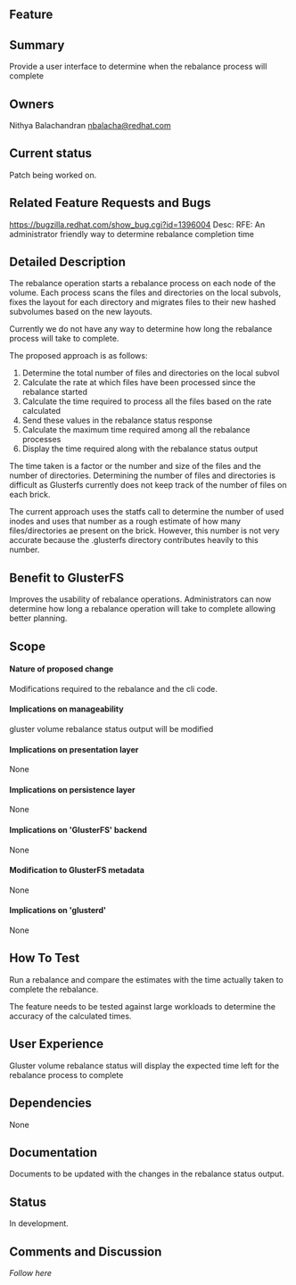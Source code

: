 Feature
-------

Summary
-------

Provide a user interface to determine when the rebalance process will complete

Owners
------
Nithya Balachandran <nbalacha@redhat.com>


Current status
--------------
Patch being worked on.


Related Feature Requests and Bugs
---------------------------------
https://bugzilla.redhat.com/show_bug.cgi?id=1396004
Desc: RFE: An administrator friendly way to determine rebalance completion time


Detailed Description
--------------------
The rebalance operation starts a rebalance process on each node of the volume.
Each process scans the files and directories on the local subvols, fixes the layout
for each directory and migrates files to their new hashed subvolumes based on the
new layouts.

Currently we do not have any way to determine how long the rebalance process will
take to complete.

The proposed approach is as follows:

 1. Determine the total number of files and directories on the local subvol
 2. Calculate the rate at which files have been processed since the rebalance started
 3. Calculate the time required to process all the files based on the rate calculated
 4. Send these values in the rebalance status response
 5. Calculate the maximum time required among all the rebalance processes
 6. Display the time required along with the rebalance status output


The time taken is a factor or the number and size of the files and the number of directories.
Determining the number of files and directories is difficult as Glusterfs currently
does not keep track of the number of files on each brick.

The current approach uses the statfs call to determine the number of used inodes
and uses that number as a rough estimate of how many files/directories ae present
on the brick. However, this number is not very accurate because the .glusterfs
directory contributes heavily to this number.

Benefit to GlusterFS
--------------------
Improves the usability of rebalance operations.
Administrators can now determine how long a rebalance operation will take to complete
allowing better planning.


Scope
-----

#### Nature of proposed change

Modifications required to the rebalance and the cli code.

#### Implications on manageability

gluster volume rebalance <volname> status output will be modified

#### Implications on presentation layer

None

#### Implications on persistence layer

None

#### Implications on 'GlusterFS' backend

None

#### Modification to GlusterFS metadata

None

#### Implications on 'glusterd'

None

How To Test
-----------

Run a rebalance and compare the estimates with the time actually taken to complete
the rebalance.

The feature needs to be tested against large workloads to determine the accuracy
of the calculated times.

User Experience
---------------

Gluster volume rebalance <volname> status
will display the expected time left for the rebalance process to complete


Dependencies
------------

None

Documentation
-------------

Documents to be updated with the changes in the rebalance status output.


Status
------
In development.



Comments and Discussion
-----------------------

*Follow here*
